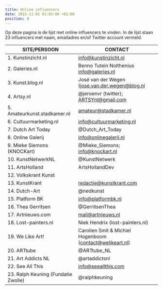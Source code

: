 ```yaml
---
title: Online influencers
date: 2015-11-01 01:03:00 +01:00
position: 8
---
```


Op deze pagina is de lijst met online influencers te vinden. In de lijst staan 23 influencers met naam, emailadres en/of Twitter account vermeld. 

|    SITE/PERSOON                             |    CONTACT                                                     |
|---------------------------------------------|----------------------------------------------------------------|
|    1. Kunstinzicht.nl                       |    info@kunstinzicht.nl                                        |
|    2. Galeries.nl                           |    Benno Tutein Nolthenius info@galeries.nl                    |
|    3. Kunst.blog.nl                         |    José van der Wegen   (jose.van.der.wegen@blog.nl            |
|    4. Artsy.nl                              |    @jeroenvr (twitter); ARTSYnl@gmail.com                      |
|    5. Amateurkunst.stadkamer.nl             |    amateur@stadkamer.nl                                        |
|    6. Cultuurmarketing.nl                   |    info@cultuurmarketing.nl                                    |
|    7. Dutch Art Today                       |    @Dutch_Art_Today                                            |
|    8. Online Galerij                        |    info@onlinegalerij.nl                                       |
|    9. Mieke Siemons (KNOCKart)              |    @Mieke_Siemons; info@knockart.nl                            |
|    10. KunstNetwerkNL                       |    @KunstNetwerk                                               |
|    11. ArtsHolland                          |    ArtsHollandDev                                              |
|    12. Volkskrant Kunst                     |                                                                |
|    13. KunstKrant                           |    redactie@kunstkrant.com                                     |
|    14. Dutch-Art                            |    @nedkunst                                                   |
|    15. Platform BK                          |    info@platformbk.nl                                          |
|    16. Thea Gerritsen                       |    @GerritsenThea                                              |
|    17. Artnieuws.com                        |    mail@artnieuws.nl                                           |
|    18. Lost-painters.nl                     |    Niek Hendrix (lost-painters.nl)                             |
|    19. We Like Art!                         |    Carolien Smit & Michiel Hogenboom (contact@welikeart.nl)    |
|    20. ARTtube                              |    @ARTtube_NL                                                 |
|    21. Art Addicts NL                       |    @artaddictsnl                                               |
|    22. See All This                         |    info@seeallthis.com                                         |
|    23. Ralph Keuning   (Fundatie Zwolle)    |    @ralphkeuning                                               |